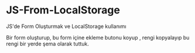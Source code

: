 # JS-From-LocalStorage
JS'de Form Oluşturmak ve LocalStorage kullanımı

Bir form oluşturup, bu form içine ekleme butonu koyup , rengi kopyalayıp bu rengi bir yerde şema olarak tuttuk.
